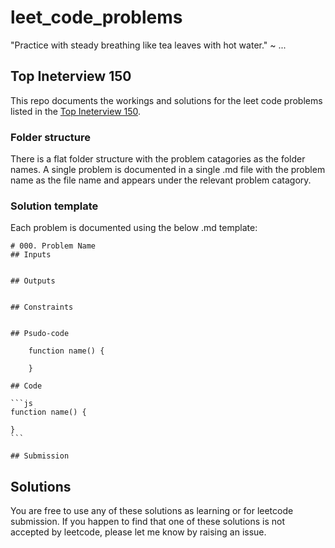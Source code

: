 # leet_code_problems

"Practice with steady breathing like tea leaves with hot water." ~ ...

## Top Ineterview 150

This repo documents the workings and solutions for the leet code problems listed in the [Top Ineterview 150](https://leetcode.com/studyplan/top-interview-150/).

### Folder structure

There is a flat folder structure with the problem catagories as the folder names. A single problem is documented in a single .md file with the problem name as the file name and appears under the relevant problem catagory.

### Solution template

Each problem is documented using the below .md template:

    # 000. Problem Name
    ## Inputs


    ## Outputs

    
    ## Constraints

    
    ## Psudo-code

        function name() {

        }

    ## Code

    ```js
    function name() {

    }
    ```

    ## Submission

## Solutions

You are free to use any of these solutions as learning or for leetcode submission. If you happen to find that one of these solutions is not accepted by leetcode, please let me know by raising an issue.



